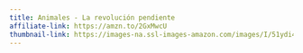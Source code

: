 ```yaml
---
title: Animales - La revolución pendiente
affiliate-link: https://amzn.to/2GxMwcU
thumbnail-link: https://images-na.ssl-images-amazon.com/images/I/51ydi47yD4L._SX324_BO1,204,203,200_.jpg
---
```

